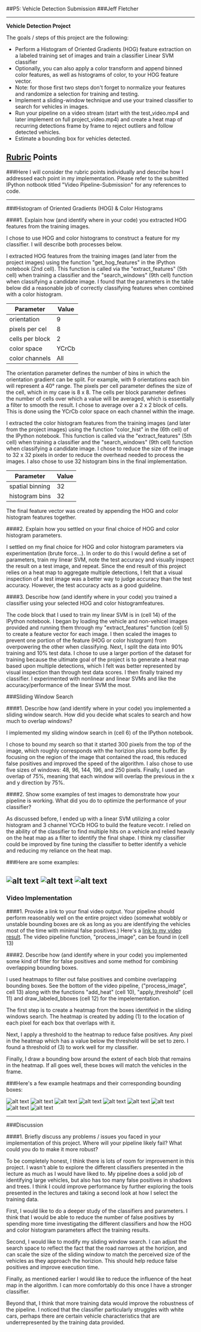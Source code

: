 ##P5: Vehicle Detection Submission
###Jeff Fletcher

---

**Vehicle Detection Project**

The goals / steps of this project are the following:

* Perform a Histogram of Oriented Gradients (HOG) feature extraction on a labeled training set of images and train a classifier Linear SVM classifier
* Optionally, you can also apply a color transform and append binned color features, as well as histograms of color, to your HOG feature vector. 
* Note: for those first two steps don't forget to normalize your features and randomize a selection for training and testing.
* Implement a sliding-window technique and use your trained classifier to search for vehicles in images.
* Run your pipeline on a video stream (start with the test_video.mp4 and later implement on full project_video.mp4) and create a heat map of recurring detections frame by frame to reject outliers and follow detected vehicles.
* Estimate a bounding box for vehicles detected.

[//]: # (Image References)
[image1]: ./output_images/test1_sliding.jpg
[image2]: ./output_images/test3_sliding.jpg
[image3]: ./output_images/test6_sliding.jpg
[image4]: ./output_images/test1_heatmap.jpg
[image5]: ./output_images/test1_final.jpg
[image6]: ./output_images/test3_heatmap.jpg
[image7]: ./output_images/test3_final.jpg
[image8]: ./output_images/test6_heatmap.jpg
[image9]: ./output_images/test6_final.jpg
[video1]: ./output_images/project_video_labeled.mp4

## [Rubric](https://review.udacity.com/#!/rubrics/513/view) Points
###Here I will consider the rubric points individually and describe how I addressed each point in my implementation. Please refer to the submitted IPython notbook titled "Video Pipeline-Submission" for any references to code.  

---
###Histogram of Oriented Gradients (HOG) & Color Histograms

####1. Explain how (and identify where in your code) you extracted HOG features from the training images.

I chose to use HOG and color histograms to construct a feature for my classifier. I will describe both processes below.

I extracted HOG features from the training images (and later from the project images) using the function "get_hog_features" in the IPython notebook (2nd cell). This function is called via the "extract_features" (5th cell) when training a classifier and the "search_windows" (9th cell) function when classifying a candidate image.  I found that the parameters in the table below did a reasonable job of correctly classifying features when combined with a color histogram. 

|Parameter      |Value|
|---------------|-----|
|orientation    |9    |
|pixels per cel |8    |
|cells per block|2    |
|color space    |YCrCb|
|color channels |All  |

The orientation parameter defines the number of bins in which the orientation gradient can be split. For example, with 9 orientations each bin will represent a 40&deg; range. The pixels per cell parameter defines the size of the cell, which in my case is 8 x 8. The cells per block parameter defines the number of cells over which a value will be averaged, which is essentially a filter to smooth the result. I chose to average over a 2 x 2 block of cells. This is done using the YCrCb color space on each channel within the image.

I extracted the color histogram features from the training images (and later from the project images) using the function "color_hist" in the (6th cell) of the IPython notebook. This function is called via the "extract_features" (5th cell) when training a classifier and the "search_windows" (9th cell) function when classifying a candidate image. I chose to reduce the size of the image to 32 x 32 pixels in order to reduce the overhead needed to process the images. I also chose to use 32 histogram bins in the final implementation.

|Parameter      |Value|
|---------------|-----|
|spatial binning|32   |
|histogram bins |32   |

The final feature vector was created by appending the HOG and color histogram features together.

####2. Explain how you settled on your final choice of HOG and color histogram parameters.

I settled on my final choice for HOG and color histogram parameters via experimentation (brute force...). In order to do this I would define a set of parameters, train my linear SVM, note the test accuracy and visually inspect the result on a test image, and repeat. Since the end result of this project relies on a heat map to aggregate multiple detections, I felt that a visual inspection of a test image was a better way to judge accuracy than the test accuracy. However, the test accuracy acts as a good guideline.

####3. Describe how (and identify where in your code) you trained a classifier using your selected HOG and color histogramfeatures.

The code block that I used to train my linear SVM is in (cell 14) of the IPython notebook. I began by loading the vehicle and non-vehicel images provided and running them through my "extract_features" function (cell 5) to create a feature vector for each image. I then scaled the images to prevent one portion of the feature (HOG or color histogram) from overpowering the other when classifying. Next, I split the data into 90% training and 10% test data. I chose to use a larger portion of the dataset for training because the ultimate goal of the project is to generate a heat map based upon multiple detections, which I felt was better represented by visual inspection than through test data scores. I then finally trained my classifier. I experimented with nonlinear and linear SVMs and like the accuracy/performance of the linear SVM the most.

###Sliding Window Search

####1. Describe how (and identify where in your code) you implemented a sliding window search.  How did you decide what scales to search and how much to overlap windows?

I implemented my sliding window search in (cell 6) of the IPython notebook.

I chose to bound my search so that it started 300 pixels from the top of the image, which roughly corresponds with the horizion plus some buffer. By focusing on the region of the image that contained the road, this reduced false positives and improved the speed of the algorithm. I also chose to use five sizes of windows: 48, 96, 144, 196, and 250 pixels. Finally, I used an overlap of 75%, meaning that each window will overlap the previous in the x and y direction by 75%.

####2. Show some examples of test images to demonstrate how your pipeline is working.  What did you do to optimize the performance of your classifier?

As discussed before, I ended up with a linear SVM utilizing a color histogram and 3 channel YCrCb HOG to build the feature vecotr. I relied on the ability of the classifier to find multiple hits on a vehicle and relied heavily on the heat map as a filter to identify the final shape. I think my classifier could be improved by fine tuning the classifier to better identify a vehicle and reducing my reliance on the heat map. 

###Here are some examples:

![alt text][image1]
![alt text][image2]
![alt text][image3]
---

### Video Implementation

####1. Provide a link to your final video output.  Your pipeline should perform reasonably well on the entire project video (somewhat wobbly or unstable bounding boxes are ok as long as you are identifying the vehicles most of the time with minimal false positives.)
Here's a [link to my video result](./project_video.mp4). The video pipeline function, "process_image", can be found in (cell 13)


####2. Describe how (and identify where in your code) you implemented some kind of filter for false positives and some method for combining overlapping bounding boxes.

I used heatmaps to filter out false positives and combine overlapping bounding boxes. See the bottom of the video pipeline, ("process_image", cell 13) along with the functions "add_heat" (cell 10), "apply_threshold" (cell 11) and draw_labeled_bboxes (cell 12) for the impelementation. 

The first step is to create a heatmap from the boxes identifeid in the sliding windows search. The heatmap is created by adding (1) to the location of each pixel for each box that overlaps with it.

Next, I apply a threshold to the heatmap to reduce false positives. Any pixel in the heatmap which has a value below the threshold will be set to zero. I found a threshold of (3) to work well for my classifier.

Finally, I draw a bounding bow around the extent of each blob that remains in the heatmap. If all goes well, these boxes will match the vehicles in the frame.

###Here's a few example heatmaps and their corresponding bounding boxes:

![alt text][image1]
![alt text][image4]
![alt text][image5]
![alt text][image2]
![alt text][image6]
![alt text][image7]
![alt text][image3]
![alt text][image8]
![alt text][image9]


---

###Discussion

####1. Briefly discuss any problems / issues you faced in your implementation of this project.  Where will your pipeline likely fail?  What could you do to make it more robust?

To be completely honest, I think there is lots of room for improvement in this project. I wasn't able to explore the different classifiers presented in the lecture as much as I would have liked to. My pipeline does a solid job of identifying large vehicles, but also has too many false positives in shadows and trees. I think I could improve performance by further exploring the tools presented in the lectures and taking a second look at how I select the training data.

First, I would like to do a deeper study of the classifiers and parameters. I think that I would be able to reduce the number of false positives by spending more time investigating the different classifiers and how the HOG and color histogram parameters affect the training results.

Second, I would like to modify my sliding window search. I can adjust the search space to reflect the fact that the road narrows at the horizion, and can scale the size of the sliding window to match the perceived size of the vehicles as they approach the horizion. This should help reduce false positives and improve execution time.

Finally, as mentioned earlier I would like to reduce the influence of the heat map in the algorithm. I can more comfortably do this once I have a stronger classifier.

Beyond that, I think that more training data would improve the robustness of the pipeline. I noticed that the classifier particularly struggles with white cars, perhaps there are certain vehicle characteristics that are underrepresented by the training data provided.


